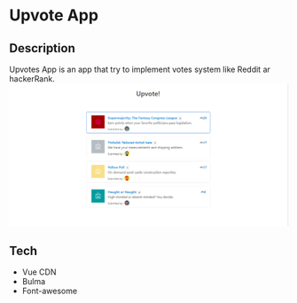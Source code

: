 # Upvote App

## Description
Upvotes App is an app that try to implement votes system like Reddit ar hackerRank.
![Screenshot](https://github.com/agustiawanilham/upvotes-tutorial/blob/master/Annotation%202020-04-01%20123619.png)

## Tech
* Vue CDN
* Bulma
* Font-awesome
